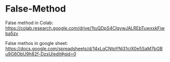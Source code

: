 # False-Method

False method in Colab: 
https://colab.research.google.com/drive/1tuQDpS4ClgywJALREbTuwxxkFiwba5zv

False methos in google sheet: 
https://docs.google.com/spreadsheets/d/14xLqCNtoYNi31ciX0e5SaM7bGBu9G6ObU9h82f-DzsU/edit#gid=0
